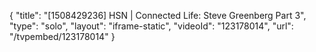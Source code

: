 {
    "title": "[1508429236] HSN | Connected Life: Steve Greenberg Part 3",
    "type": "solo",
    "layout": "iframe-static",
    "videoId": "123178014",
    "url": "\/tvpembed\/123178014"
}